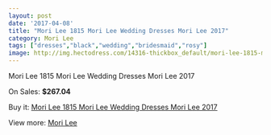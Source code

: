 ```yaml
---
layout: post
date: '2017-04-08'
title: "Mori Lee 1815 Mori Lee Wedding Dresses Mori Lee 2017"
category: Mori Lee
tags: ["dresses","black","wedding","bridesmaid","rosy"]
image: http://img.hectodress.com/14316-thickbox_default/mori-lee-1815-mori-lee-wedding-dresses-mori-lee-2013.jpg
---
```

Mori Lee 1815 Mori Lee Wedding Dresses Mori Lee 2017

On Sales: **$267.04**
<a href="https://www.hectodress.com/mori-lee/6924-mori-lee-1815-mori-lee-wedding-dresses-mori-lee-2013.html"><amp-img layout="responsive" width="600" height="600" src="//img.hectodress.com/14316-thickbox_default/mori-lee-1815-mori-lee-wedding-dresses-mori-lee-2013.jpg" alt="Mori Lee 1815 Mori Lee Wedding Dresses Mori Lee 2017 0" /></a>
<a href="https://www.hectodress.com/mori-lee/6924-mori-lee-1815-mori-lee-wedding-dresses-mori-lee-2013.html"><amp-img layout="responsive" width="600" height="600" src="//img.hectodress.com/14318-thickbox_default/mori-lee-1815-mori-lee-wedding-dresses-mori-lee-2013.jpg" alt="Mori Lee 1815 Mori Lee Wedding Dresses Mori Lee 2017 1" /></a>
<a href="https://www.hectodress.com/mori-lee/6924-mori-lee-1815-mori-lee-wedding-dresses-mori-lee-2013.html"><amp-img layout="responsive" width="600" height="600" src="//img.hectodress.com/14317-thickbox_default/mori-lee-1815-mori-lee-wedding-dresses-mori-lee-2013.jpg" alt="Mori Lee 1815 Mori Lee Wedding Dresses Mori Lee 2017 2" /></a>

Buy it: [Mori Lee 1815 Mori Lee Wedding Dresses Mori Lee 2017](https://www.hectodress.com/mori-lee/6924-mori-lee-1815-mori-lee-wedding-dresses-mori-lee-2013.html "Mori Lee 1815 Mori Lee Wedding Dresses Mori Lee 2017")

View more: [Mori Lee](https://www.hectodress.com/120-mori-lee "Mori Lee")